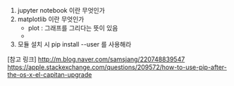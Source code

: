 
1. jupyter notebook 이란 무엇인가
2. matplotlib 이란 무엇인가
    - plot : 그래프를 그리다는 뜻이 있음
    - 
3. 모듈 설치 시 pip install --user <modulename>를 사용해라 




[참고 링크]
  http://m.blog.naver.com/samsjang/220748839547
  https://apple.stackexchange.com/questions/209572/how-to-use-pip-after-the-os-x-el-capitan-upgrade
